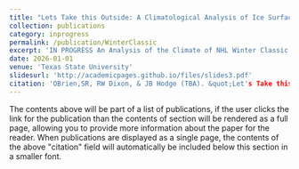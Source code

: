 ```yaml
---
title: "Lets Take this Outside: A Climatological Analysis of Ice Surface Conditions in the NHL's Winter Classic 2008-25"
collection: publications
category: inprogress
permalink: /publication/WinterClassic
excerpt: 'IN PROGRESS An Analysis of the Climate of NHL Winter Classic Host Cities. Includes analysis of the weather conditions in each event location on game day/time vs. a long term analysis of the climate each host city, Compares relevant weather data to ice repair delays, as well as solar declination at puck drop.'
date: 2026-01-01
venue: 'Texas State University'
slidesurl: 'http://academicpages.github.io/files/slides3.pdf'
citation: 'OBrien,SR, RW Dixon, & JB Hodge (TBA). &quot;Let's Take this Outside: A Climatological Analysis of Ice Surface Conditions in the NHL's Winter Classic 2008-25"&quot; <i>Pending</i>..'
---
```



The contents above will be part of a list of publications, if the user clicks the link for the publication than the contents of section will be rendered as a full page, allowing you to provide more information about the paper for the reader. When publications are displayed as a single page, the contents of the above "citation" field will automatically be included below this section in a smaller font.
